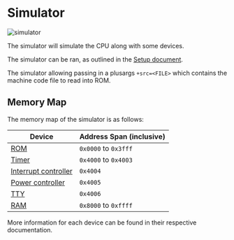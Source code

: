 # Simulator

![simulator](https://github.com/user-attachments/assets/42db1f45-844a-4b26-a4e6-133aef39a986)

The simulator will simulate the CPU along with some devices.

The simulator can be ran, as outlined in the [Setup document](../setup.md#simulate).

The simulator allowing passing in a plusargs `+src=<FILE>` which contains the machine code file to read into ROM.

## Memory Map

The memory map of the simulator is as follows:

| Device | Address Span (inclusive) |
|---|---|
| [ROM](memory.md#read-only-memory) | `0x0000` to `0x3fff` |
| [Timer](timer.md) | `0x4000` to `0x4003` |
| [Interrupt controller](interrupt_controller.md) | `0x4004` |
| [Power controller](power_controller.md) | `0x4005` |
| [TTY](tty.md) | `0x4006` |
| [RAM](memory.md#random-access-memory) | `0x8000` to `0xffff` |

More information for each device can be found in their respective documentation.
